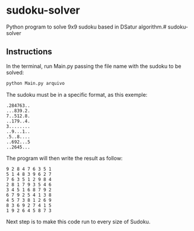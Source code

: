 # sudoku-solver

Python program to solve 9x9 sudoku based in DSatur algorithm.# sudoku-solver

## Instructions

In the terminal, run Main.py passing the file name with the sudoku to be solved:
```bash
python Main.py arquivo
```
The sudoku must be in a specific format, as this exemple:

```
.284763..
...839.2.
7..512.8.
..179..4.
3........
..9...1..
.5..8....
..692...5
..2645...
```
The program will then write the result as follow:

```
9 2 8 4 7 6 3 5 1
5 1 4 8 3 9 6 2 7
7 6 3 5 1 2 9 8 4
2 8 1 7 9 3 5 4 6
3 4 5 1 6 8 7 9 2
6 7 9 2 5 4 1 3 8
4 5 7 3 8 1 2 6 9
8 3 6 9 2 7 4 1 5
1 9 2 6 4 5 8 7 3
```

Next step is to make this code run to every size of Sudoku.


